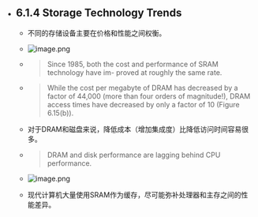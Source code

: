 - ## 6.1.4 Storage Technology Trends  
	- 不同的存储设备主要在价格和性能之间权衡。  
	- ![image.png](../assets/image_1680415988718_0.png)  
	-  
	  > Since 1985, both the cost and performance of SRAM technology have im- proved at roughly the same rate.  

	-  
	  > While the cost per megabyte of DRAM has decreased by a factor of 44,000 (more than four orders of magnitude!), DRAM access times have decreased by only a factor of 10 (Figure 6.15(b)).  

	- 对于DRAM和磁盘来说，降低成本（增加集成度）比降低访问时间容易很多。  
	-  
	  > DRAM and disk performance are lagging behind CPU performance.  

	- ![image.png](../assets/image_1680416210477_0.png)  
	- 现代计算机大量使用SRAM作为缓存，尽可能弥补处理器和主存之间的性能差异。  